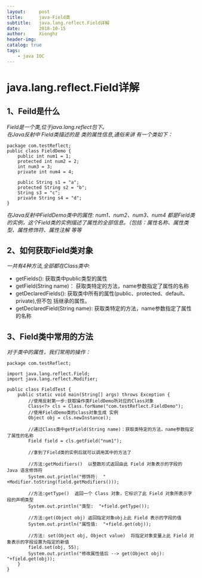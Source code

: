 ```yaml
---
layout:     post
title:      java-Field类
subtitle:   java.lang.reflect.Field详解
date:       2018-10-15
author:     Xionghz
header-img: 
catalog: true
tags:
    - java IOC
---
```


# java.lang.reflect.Field详解
## 1、Feild是什么
_Field是一个类,位于java.lang.reflect包下。<br>
在Java反射中 Field类描述的是 类的属性信息,通俗来讲 有一个类如下：_

```
package com.testReflect;
public class FieldDemo {
    public int num1 = 1;
    protected int num2 = 2;
    int num3 = 3;
    private int num4 = 4;
    
    public String s1 = "a";
    protected String s2 = "b";
    String s3 = "c";
    private String s4 = "d";
}

```
_在Java反射中FieldDemo类中的属性: num1、num2、num3、num4 都是Field类的实例，这个Field类的实例描述了属性的全部信息。（包括：属性名称、属性类型、属性修饰符、属性注解 等等_

## 2、如何获取Field类对象
_一共有4种方法,全部都在Class类中:<br>_

* getFields(): 获取类中public类型的属性
* getField(String name)： 获取类特定的方法，name参数指定了属性的名称
* getDeclaredFields(): 获取类中所有的属性(public、protected、default、private),但不包	括继承的属性。
* getDeclaredField(String name): 获取类特定的方法，name参数指定了属性的名称

## 3、Field类中常用的方法
_对于类中的属性，我们常用的操作：<br>_

```
package com.testReflect;

import java.lang.reflect.Field;
import java.lang.reflect.Modifier;

public class FieldTest {
    public static void main(String[] args) throws Exception {
        //使用反射第一步:获取操作类FieldDemo所对应的Class对象
        Class<?> cls = Class.forName("com.testReflect.FieldDemo");
        //使用FieldDemo类的class对象生成 实例
        Object obj = cls.newInstance();
                
        //通过Class类中getField(String name)：获取类特定的方法，name参数指定了属性的名称
        Field field = cls.getField("num1");        

        //拿到了Field类的实例后就可以调用其中的方法了
        
        //方法:getModifiers()  以整数形式返回由此 Field 对象表示的字段的 Java 语言修饰符
        System.out.println("修饰符:  " +Modifier.toString(field.getModifiers()));

        //方法:getType()  返回一个 Class 对象，它标识了此 Field 对象所表示字段的声明类型
        System.out.println("类型:  "+field.getType());
        
        //方法:get(Object obj) 返回指定对象obj上此 Field 表示的字段的值
        System.out.println("属性值:  "+field.get(obj));
        
        //方法: set(Object obj, Object value)  将指定对象变量上此 Field 对象表示的字段设置为指定的新值
        field.set(obj, 55);
        System.out.println("修改属性值后 --> get(Object obj):  "+field.get(obj));
    }
}
```